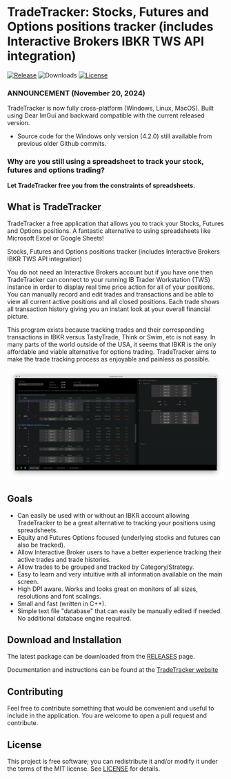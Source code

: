 # TradeTracker: Stocks, Futures and Options positions tracker (includes Interactive Brokers IBKR TWS API integration)
[![Release](https://img.shields.io/github/v/release/PaulSquires/TradeTracker?style=flat-square)](https://github.com/PaulSquires/TradeTracker/releases)
![Downloads](https://img.shields.io/github/downloads/PaulSquires/TradeTracker/total?style=flat-square)
[![License](https://img.shields.io/github/license/PaulSquires/TradeTracker?style=flat-square)](LICENSE)
<!-- ![Downloads](https://img.shields.io/github/downloads/PaulSquires/TradeTracker/total?style=flat-square) -->

### ANNOUNCEMENT (November 20, 2024)
TradeTracker is now fully cross-platform (Windows, Linux, MacOS).
Built using Dear ImGui and backward compatible with the current released version.
- Source code for the Windows only version (4.2.0) still available from previous older Github commits.


### Why are you still using a spreadsheet to track your stock, futures and options trading? ###
**Let TradeTracker free you from the constraints of spreadsheets.**

## What is TradeTracker 
TradeTracker a free application that allows you to track your Stocks, Futures and Options positions. A fantastic alternative to using spreadsheets like Microsoft Excel or Google Sheets! 

Stocks, Futures and Options positions tracker (includes Interactive Brokers IBKR TWS API integration)

You do not need an Interactive Brokers account but if you have one then TradeTracker can connect to your running IB Trader Workstation (TWS) instance in order to display real time price action for all of your positions. You can manually record and edit trades and transactions and be able to view all current active positions and all closed positions. Each trade shows all transaction history giving you an instant look at your overall financial picture. 

This program exists because tracking trades and their corresponding transactions in IBKR versus TastyTrade, Think or Swim, etc is not easy.  In many parts of the world outside of the USA, it seems that IBKR is the only affordable and viable alternative for options trading. TradeTracker aims to make the trade tracking process as enjoyable and painless as possible.

![screenshot](/src/resources/active_trades.png?raw=true "TradeTracker Version5 User Interface")


## Goals
* Can easily be used with or without an IBKR account allowing TradeTracker to be a great alternative to tracking your positions using spreadsheets.
* Equity and Futures Options focused (underlying stocks and futures can also be tracked).
* Allow Interactive Broker users to have a better experience tracking their active trades and trade histories.
* Allow trades to be grouped and tracked by Category/Strategy.
* Easy to learn and very intuitive with all information available on the main screen. 
* High DPI aware. Works and looks great on monitors of all sizes, resolutions and font scalings.
* Small and fast (written in C++).
* Simple text file "database" that can easily be manually edited if needed. No additional database engine required.

## Download and Installation
The latest package can be downloaded from the [RELEASES](https://github.com/PaulSquires/TradeTracker/releases/latest) page.

Documentation and instructions can be found at the [TradeTracker website](https://www.tradetracker.planetsquires.com/)

## Contributing
Feel free to contribute something that would be convenient and useful to include in the application. You are welcome to open a pull request and contribute.

## License
This project is free software; you can redistribute it and/or modify it under the terms of the MIT license. See [LICENSE](https://github.com/PaulSquires/TradeTracker/blob/main/LICENSE.txt) for details.
